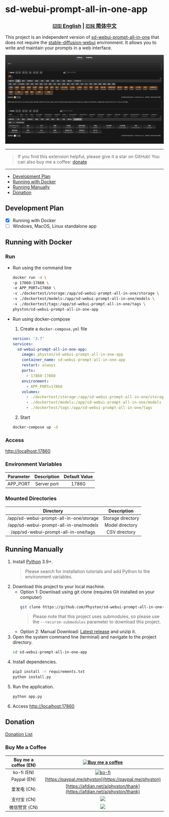 # sd-webui-prompt-all-in-one-app

<div align="center">

### [🇺🇸 English](README.MD) | [🇨🇳 简体中文](README_CN.MD)

</div>

This project is an independent version of [sd-webui-prompt-all-in-one](https://github.com/physton/sd-webui-prompt-all-in-one) that does not require the [stable-diffusion-webui](https://github.com/AUTOMATIC1111/stable-diffusion-webui) environment. It allows you to write and maintain your prompts in a web interface.

![](./assets/screenshot.jpeg)

----

> If you find this extension helpful, please give it a star on GitHub!
> You can also buy me a coffee: [donate](#donation)

----

- [Development Plan](#development-plan)
- [Running with Docker](#running-with-docker)
- [Running Manually](#running-manually)
- [Donation](#donation)

## Development Plan

- [x] Running with Docker
- [ ] Windows, MacOS, Linux standalone app

## Running with Docker

### Run

- Run using the command line
  ```bash
  docker run -d \
  -p 17860:17860 \
  -e APP_PORT=17860 \
  -v ./dockertest/storage:/app/sd-webui-prompt-all-in-one/storage \
  -v ./dockertest/models:/app/sd-webui-prompt-all-in-one/models \
  -v ./dockertest/tags:/app/sd-webui-prompt-all-in-one/tags \
  physton/sd-webui-prompt-all-in-one-app
  ```

- Run using docker-compose
  1. Create a `docker-compose.yml` file
  ```yaml
  version: '3.7'
  services:
    sd-webui-prompt-all-in-one-app:
      image: physton/sd-webui-prompt-all-in-one-app
      container_name: sd-webui-prompt-all-in-one-app
      restart: always
      ports:
        - 17860:17860
      environment:
        - APP_PORT=17860
      volumes:
        - ./dockertest/storage:/app/sd-webui-prompt-all-in-one/storage
        - ./dockertest/models:/app/sd-webui-prompt-all-in-one/models
        - ./dockertest/tags:/app/sd-webui-prompt-all-in-one/tags
  ```
  2. Start
  ```bash
  docker-compose up -d
  ```

### Access
[http://localhost:17860](http://localhost:17860)

### Environment Variables
| Parameter | Description | Default Value |
|:-----------:| :----: | :----: |
| APP_PORT | Server port | 17860 |

### Mounted Directories
| Directory | Description |
|:-----------:|:-----:|
| /app/sd-webui-prompt-all-in-one/storage | Storage directory |
| /app/sd-webui-prompt-all-in-one/models | Model directory |
| /app/sd-webui-prompt-all-in-one/tags | CSV directory |

## Running Manually

1. Install [Python](https://www.python.org/downloads/) 3.9+.
   > Please search for installation tutorials and add Python to the environment variables.
2. Download this project to your local machine.
   - Option 1: Download using git clone (requires Git installed on your computer)
     ```bash
     git clone https://github.com/Physton/sd-webui-prompt-all-in-one-app.git --recurse-submodules
     ```
     > Please note that this project uses submodules, so please use the `--recurse-submodules` parameter to download this project.
   - Option 2: Manual Download: [Latest release](https://github.com/Physton/sd-webui-prompt-all-in-one-app/releases/latest/download/sd-webui-prompt-all-in-one-app.zip) and unzip it.
4. Open the system command line (terminal) and navigate to the project directory.
   ```bash
   cd sd-webui-prompt-all-in-one-app
   ```
4. Install dependencies.
   ```bash
   pip3 install -r requirements.txt
   python install.py
   ```
5. Run the application.
   ```bash
   python app.py
   ```
6. Access [http://localhost:17860](http://localhost:17860)

## Donation

[Donation List](https://aiodoc.physton.com/zh-CN/Donate.html)

### Buy Me a Coffee

| Buy me a coffee (EN) | [![Buy me a coffee](https://cdn.buymeacoffee.com/buttons/v2/default-yellow.png)](https://buymeacoffee.com/physton) |
|:-----------:| :----: |
| ko-fi (EN) | [![ko-fi](https://ko-fi.com/img/githubbutton_sm.svg)](https://ko-fi.com/physton) |
| Paypal (EN) | [https://paypal.me/physton](https://paypal.me/physton) |
| 爱发电 (CN) | [https://afdian.net/a/physton/thank](https://afdian.net/a/physton/thank) |
| 支付宝 (CN) | ![](https://s1.imagehub.cc/images/2023/07/05/alipay.jpeg) |
| 微信赞赏 (CN) | ![](https://s1.imagehub.cc/images/2023/07/05/wechat.jpeg) |